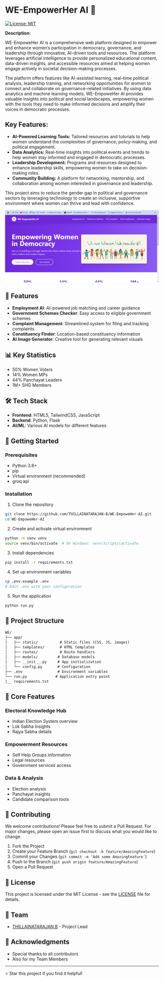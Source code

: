 # WE-EmpowerHer AI 🌟

[![License: MIT](https://img.shields.io/badge/License-MIT-yellow.svg)](https://opensource.org/licenses/MIT)


**Description:**

WE-EmpoweHer AI is a comprehensive web platform designed to empower and enhance women’s participation in democracy, governance, and leadership through innovative, AI-driven tools and resources. The platform leverages artificial intelligence to provide personalized educational content, data-driven insights, and accessible resources aimed at helping women engage actively in societal decision-making processes.

The platform offers features like AI-assisted learning, real-time political analysis, leadership training, and networking opportunities for women to connect and collaborate on governance-related initiatives. By using data analytics and machine learning models, WE-EmpoweHer AI provides valuable insights into political and social landscapes, empowering women with the tools they need to make informed decisions and amplify their voices in democratic processes.

## Key Features:

- **AI-Powered Learning Tools:** Tailored resources and tutorials to help women understand the complexities of governance, policy-making, and political engagement.
- **Data Analytics:** Real-time insights into political events and trends to help women stay informed and engaged in democratic processes.
- **Leadership Development:** Programs and resources designed to enhance leadership skills, empowering women to take on decision-making roles.
- **Community Building:** A platform for networking, mentorship, and collaboration among women interested in governance and leadership.

This project aims to reduce the gender gap in political and governance sectors by leveraging technology to create an inclusive, supportive environment where women can thrive and lead with confidence.


![WE-EmpowerHer AI Banner](Images/Screenshot%20(1).png)


## 🎯 Features

- **Employment AI**: AI-powered job matching and career guidance
- **Government Schemes Checker**: Easy access to eligible government schemes
- **Complaint Management**: Streamlined system for filing and tracking complaints
- **Constituency Finder**: Location-based constituency information
- **AI Image Generator**: Creative tool for generating relevant visuals

## 📊 Key Statistics

- 50% Women Voters
- 14% Women MPs
- 44% Panchayat Leaders
- 1M+ SHG Members

## 🛠️ Tech Stack

- **Frontend**: HTML5, TailwindCSS, JavaScript
- **Backend**: Python, Flask
- **AI/ML**: Various AI models for different features

## 🚀 Getting Started

### Prerequisites

- Python 3.8+
- pip
- Virtual environment (recommended)
- groq api

### Installation

1. Clone the repository
```bash
git clone https://github.com/THILLAINATARAJAN-B/WE-EmpoweHer-AI.git
cd WE-EmpoweHer-AI
```

2. Create and activate virtual environment
```bash
python -m venv venv
source venv/bin/activate  # On Windows: venv\Scripts\activate
```

3. Install dependencies
```bash
pip install -r requirements.txt
```

4. Set up environment variables
```bash
cp .env.example .env
# Edit .env with your configuration
```

5. Run the application
```bash
python run.py
```

## 📁 Project Structure

```
WE/
├── app/
│   ├── static/          # Static files (CSS, JS, images)
│   ├── templates/       # HTML templates
│   ├── routes/          # Route handlers
│   ├── models/         # Database models
│   ├── __init__.py     # App initialization
│   └── config.py       # Configuration
├── .env                # Environment variables
└── run.py             # Application entry point
|__ requirements.txt 
```

## 🌟 Core Features

### Electoral Knowledge Hub
- Indian Election System overview
- Lok Sabha insights
- Rajya Sabha details

### Empowerment Resources
- Self Help Groups information
- Legal resources
- Government services access

### Data & Analysis
- Election analysis
- Panchayat insights
- Candidate comparison tools

## 🤝 Contributing

We welcome contributions! Please feel free to submit a Pull Request. For major changes, please open an issue first to discuss what you would like to change.

1. Fork the Project
2. Create your Feature Branch (`git checkout -b feature/AmazingFeature`)
3. Commit your Changes (`git commit -m 'Add some AmazingFeature'`)
4. Push to the Branch (`git push origin feature/AmazingFeature`)
5. Open a Pull Request


## 📄 License

This project is licensed under the MIT License - see the [LICENSE](LICENSE) file for details.

## 👥 Team

- [THILLAINATARAJAN B](https://github.com/THILLAINATARAJAN-B) - Project Lead

## 🙏 Acknowledgments

- Special thanks to all contributors
- Also for my Team Members

---
⭐️ Star this project if you find it helpful!
